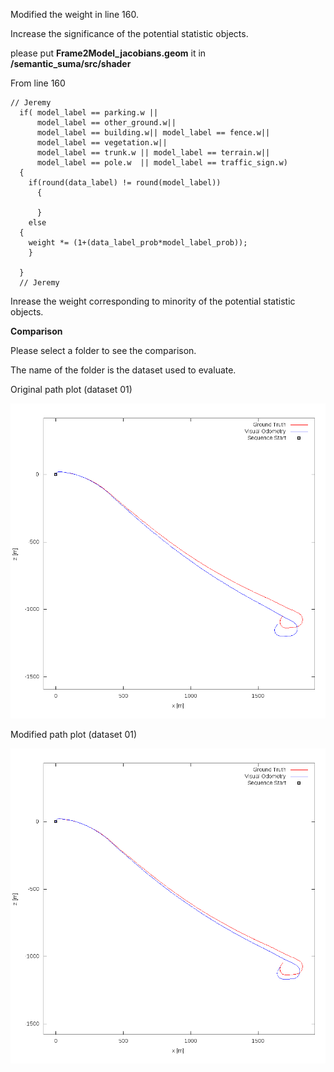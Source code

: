 Modified the weight in line 160.


Increase the significance of the potential statistic objects.


please put **Frame2Model_jacobians.geom** it in **/semantic_suma/src/shader**





From line 160

    // Jeremy
      if( model_label == parking.w ||
          model_label == other_ground.w||
          model_label == building.w|| model_label == fence.w||
          model_label == vegetation.w||
          model_label == trunk.w || model_label == terrain.w||
          model_label == pole.w  || model_label == traffic_sign.w)
      {
        if(round(data_label) != round(model_label))
          {
            
          }
        else
	  {
		weight *= (1+(data_label_prob*model_label_prob));
		}
           
      }
      // Jeremy
      
Inrease the weight corresponding to minority of the potential statistic objects.    


**Comparison**
 
Please select a folder to see the comparison.

The name of the folder is the dataset used to evaluate.


Original path plot (dataset 01)

![Original error](https://github.com/anthonypan08/568_final_project/blob/master/modified_jeremy/01/original/plot_path/01.png)

Modified path plot (dataset 01)

![Modified error](https://github.com/anthonypan08/568_final_project/blob/master/modified_jeremy/01/jeremy/plot_path/01.png)

